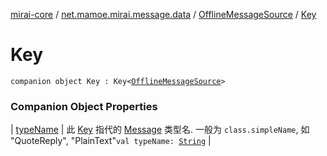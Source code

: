 [mirai-core](../../../index.md) / [net.mamoe.mirai.message.data](../../index.md) / [OfflineMessageSource](../index.md) / [Key](./index.md)

# Key

`companion object Key : Key<`[`OfflineMessageSource`](../index.md)`>`

### Companion Object Properties

| [typeName](type-name.md) | 此 [Key](../../-message/-key/index.md) 指代的 [Message](../../-message/index.md) 类型名. 一般为 `class.simpleName`, 如 "QuoteReply", "PlainText"`val typeName: `[`String`](https://kotlinlang.org/api/latest/jvm/stdlib/kotlin/-string/index.html) |

